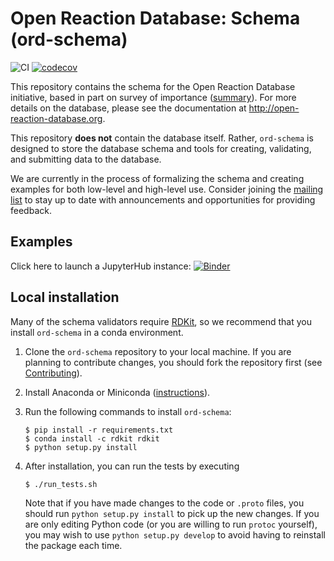 # Open Reaction Database: Schema (ord-schema)

![CI](https://github.com/Open-Reaction-Database/ord-schema/workflows/CI/badge.svg?branch=main)
[![codecov](https://codecov.io/gh/Open-Reaction-Database/ord-schema/branch/main/graph/badge.svg)](https://codecov.io/gh/Open-Reaction-Database/ord-schema)

This repository contains the schema for the Open Reaction Database initiative, based in part on survey of importance ([summary](https://docs.google.com/spreadsheets/d/1waPzYvDKlb6TAwgsM7bLc7dhZnJ8G-WtVxJSlMhiVK0/edit)). For more details on the database, please see the documentation at http://open-reaction-database.org.

This repository __does not__ contain the database itself. Rather, `ord-schema` is designed to store the database schema and tools for creating, validating, and submitting data to the database.

We are currently in the process of formalizing the schema and creating examples for both low-level and high-level use. Consider joining the [mailing list](https://groups.google.com/forum/#!members/open-reaction-database) to stay up to date with announcements and opportunities for providing feedback.

## Examples

Click here to launch a JupyterHub instance: [![Binder](https://mybinder.org/badge_logo.svg)](https://mybinder.org/v2/gh/open-reaction-database/ord-schema/HEAD?filepath=examples)

## Local installation

Many of the schema validators require [RDKit](https://github.com/rdkit/rdkit), so we recommend that you 
install `ord-schema` in a conda environment.

1. Clone the `ord-schema` repository to your local machine. If you are planning to contribute changes,
   you should fork the repository first
   (see [Contributing](https://github.com/Open-Reaction-Database/ord-schema/blob/main/CONTRIBUTING.md)).
1. Install Anaconda or Miniconda ([instructions](https://docs.conda.io/projects/conda/en/latest/user-guide/install/)).
1. Run the following commands to install `ord-schema`:

   ```shell
   $ pip install -r requirements.txt
   $ conda install -c rdkit rdkit
   $ python setup.py install
   ```

1. After installation, you can run the tests by executing

   ```shell
   $ ./run_tests.sh
   ```

   Note that if you have made changes to the code or `.proto` files, you should run `python setup.py install` to pick
   up the new changes. If you are only editing Python code (or you are willing to run `protoc` yourself), you may wish
   to use `python setup.py develop` to avoid having to reinstall the package each time.
